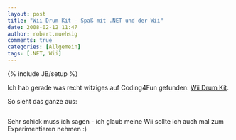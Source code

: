 ```yaml
---
layout: post
title: "Wii Drum Kit - Spaß mit .NET und der Wii"
date: 2008-02-12 11:47
author: robert.muehsig
comments: true
categories: [Allgemein]
tags: [.NET, Wii]
---
```

{% include JB/setup %}
<p>Ich hab gerade was recht witziges auf Coding4Fun gefunden: <a href="http://blogs.msdn.com/coding4fun/archive/2008/02/11/7632965.aspx">Wii Drum Kit</a>.</p> <p>So sieht das ganze aus:</p> <p> <div class="wlWriterSmartContent" id="scid:5737277B-5D6D-4f48-ABFC-DD9C333F4C5D:addcd95b-a2c3-4060-964a-e8a92c5f6666" style="padding-right: 0px; display: inline; padding-left: 0px; padding-bottom: 0px; margin: 0px; padding-top: 0px"><div id="34cfc7d7-ab6d-4cc4-8954-2267e1328ce5" style="margin: 0px; padding: 0px; display: inline;"><div><a href="http://www.youtube.com/watch?v=a8CU1I_8un0" target="_new"><img src="{{BASE_PATH}}/assets/wp-images/videobbdcc0a4a02c.jpg" galleryimg="no" onload="var downlevelDiv = document.getElementById('34cfc7d7-ab6d-4cc4-8954-2267e1328ce5'); downlevelDiv.innerHTML = &quot;&lt;div&gt;&lt;object width=\&quot;425\&quot; height=\&quot;350\&quot;&gt;&lt;param name=\&quot;movie\&quot; value=\&quot;http://www.youtube.com/v/a8CU1I_8un0\&quot;&gt;&lt;\/param&gt;&lt;param name=\&quot;wmode\&quot; value=\&quot;transparent\&quot;&gt;&lt;\/param&gt;&lt;embed src=\&quot;http://www.youtube.com/v/a8CU1I_8un0\&quot; type=\&quot;application/x-shockwave-flash\&quot; wmode=\&quot;transparent\&quot; width=\&quot;425\&quot; height=\&quot;350\&quot;&gt;&lt;\/embed&gt;&lt;\/object&gt;&lt;\/div&gt;&quot;;" alt=""></a></div></div></div></p> <p>Sehr schick muss ich sagen - ich glaub meine Wii sollte ich auch mal zum Experimentieren nehmen :)</p>
